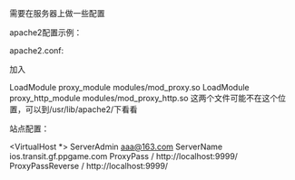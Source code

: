 需要在服务器上做一些配置

apache2配置示例：

apache2.conf:

加入

LoadModule proxy_module modules/mod_proxy.so
LoadModule proxy_http_module modules/mod_proxy_http.so
这两个文件可能不在这个位置，可以到/usr/lib/apache2/下看看

站点配置：

<VirtualHost *>
    ServerAdmin aaa@163.com
    ServerName ios.transit.gf.ppgame.com
    ProxyPass / http://localhost:9999/
    ProxyPassReverse / http://localhost:9999/
</VirtualHost>